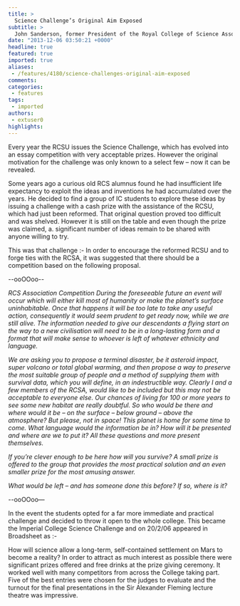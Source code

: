 ```yaml
---
title: >
  Science Challenge’s Original Aim Exposed
subtitle: >
  John Sanderson, former President of the Royal College of Science Association (RCSA) on the origins of the Science Challenge
date: "2013-12-06 03:50:21 +0000"
headline: true
featured: true
imported: true
aliases:
 - /features/4180/science-challenges-original-aim-exposed
comments:
categories:
 - features
tags:
 - imported
authors:
 - extuser0
highlights:
---
```


Every year the RCSU issues the Science Challenge, which has evolved into an essay competition with very acceptable prizes. However the original motivation for the challenge was only known to a select few – now it can be revealed.

Some years ago a curious old RCS alumnus found he had insufficient life expectancy to exploit the ideas and inventions he had accumulated over the years. He decided to find a group of IC students to explore these ideas by issuing a challenge with a cash prize with the assistance of the RCSU, which had just been reformed. That original question proved too difficult and was shelved. However it is still on the table and even though the prize was claimed, a. significant number of ideas remain to be shared with anyone willing to try.

This was that challenge :-
 In order to encourage the reformed RCSU and to forge ties with the RCSA, it was suggested that there should be a competition based on the following proposal.

--ooOOoo--

_RCS Association Competition
 During the foreseeable future an event will occur which will either kill most of humanity or make the planet’s surface uninhabitable. Once that happens it will be too late to take any useful action, consequently it would seem prudent to get ready now, while we are still alive.
 The information needed to give our descendants a flying start on the way to a new civilisation will need to be in a long-lasting form and a format that will make sense to whoever is left of whatever ethnicity and language._

_We are asking you to propose a terminal disaster, be it asteroid impact, super volcano or total global warming, and then propose a way to preserve the most suitable group of people and a method of supplying them with survival data, which you will define, in an indestructible way.
 Clearly I and a few members of the RCSA, would like to be included but this may not be acceptable to everyone else. Our chances of living for 100 or more years to see some new habitat are really doubtful.
 So who would be there and where would it be – on the surface – below ground – above the atmosphere? But please, not in space! This planet is home for some time to come.
 What language would the information be in? How will it be presented and where are we to put it? All these questions and more present themselves._

_If you’re clever enough to be here how will you survive?
 A small prize is offered to the group that provides the most practical solution and an even smaller prize for the most amusing answer._

_What would be left – and has someone done this before? If so, where is it?_

--ooOOoo—

In the event the students opted for a far more immediate and practical challenge and decided to throw it open to the whole college. This became the Imperial College Science Challenge and on 20/2/06 appeared in Broadsheet as :-

How will science allow a long-term, self-contained settlement on Mars to become a reality?
 In order to attract as much interest as possible there were significant prizes offered and free drinks at the prize giving ceremony. It worked well with many competitors from across the College taking part. Five of the best entries were chosen for the judges to evaluate and the turnout for the final presentations in the Sir Alexander Fleming lecture theatre was impressive.
